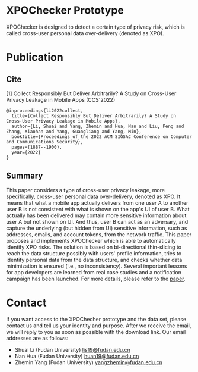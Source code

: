 # XPOChecker Prototype
XPOChecker is designed to detect a certain type of privacy risk, which is called cross-user personal data over-delivery (denoted as XPO).

# Publication

## Cite

[1] Collect Responsibly But Deliver Arbitrarily? A Study on Cross-User Privacy Leakage in Mobile Apps (CCS'2022)

```
@inproceedings{li2022collect,
  title={Collect Responsibly But Deliver Arbitrarily? A Study on Cross-User Privacy Leakage in Mobile Apps},
  author={Li, Shuai and Yang, Zhemin and Hua, Nan and Liu, Peng and Zhang, Xiaohan and Yang, Guangliang and Yang, Min},
  booktitle={Proceedings of the 2022 ACM SIGSAC Conference on Computer and Communications Security},
  pages={1887--1900},
  year={2022}
}
```
## Summary

This paper considers a type of cross-user privacy leakage, more specifically, cross-user personal data over-delivery, denoted as XPO. It means that what a mobile app actually delivers from one user A to another user B is not consistent with what is shown on the app's UI of user B. What actually has been delivered may contain more sensitive information about user A but not shown on UI. And thus, user B can act as an adversary, and capture the underlying (but hidden from UI) sensitive information, such as addresses, emails, and account tokens, from the network traffic. This paper proposes and implements XPOChecker which is able to automatically identify XPO risks. The solution is based on bi-directional thin-slicing to reach the data structure possibly with users' profile information, tries to identify personal data from the data structure, and checks whether data minimization is ensured (i.e., no inconsistency). Several important lessons for app developers are learned from real case studies and a notification campaign has been launched. For more details, please refer to the [paper](https://dl.acm.org/doi/10.1145/3548606.3559371).

# Contact

If you want access to the XPOChecher prototype and the data set, please contact us and tell us your identity and purpose. After we receive the email, we will reply to you as soon as possible with the download link. Our email addresses are as follows:

- Shuai Li (Fudan University) <lis19@fudan.edu.cn>
- Nan Hua (Fudan University) <huan19@fudan.edu.cn>
- Zhemin Yang (Fudan University) <yangzhemin@fudan.edu.cn>

